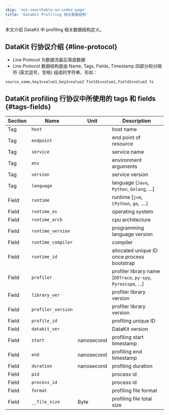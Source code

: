 ```yaml
---
skip: 'not-searchable-on-index-page'
title: 'DataKit Profiling 相关数据结构'
---
```


本文介绍 DataKit 中 profiling 相关数据结构定义。

## DataKit 行协议介绍 {#line-protocol}

- Line Protocol 为数据流最后落盘数据
- Line Protocol 数据结构是由 Name, Tags, Fields, Timestamp 四部分和分隔符 (英文逗号，空格) 组成的字符串，形如：

```line protocol
source_name,key1=value1,key2=value2 field1=value1,field2=value2 ts
```

## DataKit profiling 行协议中所使用的 tags 和 fields {#tags-fields}

| Section | Name               | Unit       | Description                                                   |
|---------|--------------------|------------|---------------------------------------------------------------|
| Tag     | `host`             |            | host name                                                     |
| Tag     | `endpoint`         |            | end point of resource                                         |
| Tag     | `service`          |            | service name                                                  |
| Tag     | `env`              |            | environment arguments                                         |
| Tag     | `version`          |            | service version                                               |
| Tag     | `language`         |            | language [`Java`, `Python`, `Golang`, ...]                    |
| Field   | `runtime`          |            | runtime [`jvm`, `CPython`, `go`, ....]                        |
| Field   | `runtime_os`       |            | operating system                                              |
| Field   | `runtime_arch`     |            | cpu architecture                                              |
| Field   | `runtime_version`  |            | programming language version                                  |
| Field   | `runtime_compiler` |            | compiler                                                      |
| Field   | `runtime_id`       |            | allocated unique ID once process bootstrap                    |
| Field   | `profiler`         |            | profiler library name [`DDTrace`, `py-spy`, `Pyroscope`, ...] |
| Field   | `library_ver`      |            | profiler library version                                      |
| Field   | `profiler_version` |            | profiler library version                                      |
| Field   | `profile_id`       |            | profiling unique ID                                           |
| Field   | `datakit_ver`      |            | DataKit version                                               |
| Field   | `start`            | nanosecond | profiling start timestamp                                     |
| Field   | `end`              | nanosecond | profiling end timestamp                                       |
| Field   | `duration`         | nanosecond | profiling duration                                            |
| Field   | `pid`              |            | process id                                                    |
| Field   | `process_id`       |            | process id                                                    |
| Field   | `format`           |            | profiling file format                                         |
| Field   | `__file_size`      | Byte       | profiling file total size                                     |
